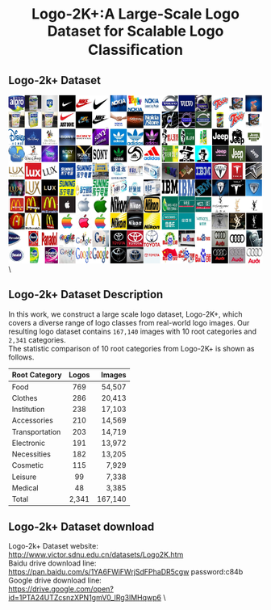 # <p align="center"> Logo-2K+:A Large-Scale Logo Dataset for Scalable Logo Classiﬁcation </p>

## Logo-2k+ Dataset
![example](logo/example.png)\

## Logo-2k+ Dataset Description
In this work, we construct a large scale logo dataset, Logo-2K+, which covers a diverse range of logo classes from real-world logo images.
Our resulting logo dataset contains `167,140` images with 10 root categories and `2,341` categories. \
The statistic comparison of 10 root categories from Logo-2K+ is shown as follows. 

| Root Category        | Logos           | Images  |
| ------------- |:-------------:| -----:|
| Food          |    769        | 54,507 |
| Clothes       |    286        | 20,413 |
| Institution   |    238        | 17,103 |
| Accessories   |    210        | 14,569 |
|Transportation |    203        | 14,719 |
|Electronic     |    191        | 13,972 |
|Necessities    |    182        | 13,205 |
|Cosmetic       |    115        |  7,929 |
|Leisure        |    99         |  7,338 |
|Medical        |    48         |  3,385 |
|Total          |    2,341      |167,140 | 

## Logo-2k+ Dataset download
Logo-2k+ Dataset website: \
http://www.victor.sdnu.edu.cn/datasets/Logo2K.htm \
Baidu drive download line: \
https://pan.baidu.com/s/1YA6FWiFWrjSdFPhaDR5cgw  password:c84b \
Google drive download line: \
https://drive.google.com/open?id=1PTA24UTZcsnzXPN1gmV0_lRg3lMHqwp6  \
